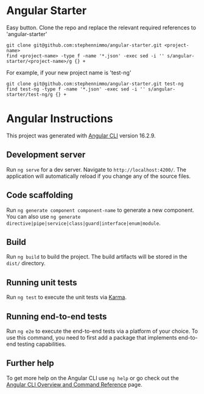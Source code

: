 # Angular Starter

Easy button. Clone the repo and replace the relevant required references to 'angular-starter'
```
git clone git@github.com:stephennimmo/angular-starter.git <project-name>
find <project-name> -type f -name '*.json' -exec sed -i '' s/angular-starter/<project-name>/g {} +
```
For example, if your new project name is 'test-ng'
```
git clone git@github.com:stephennimmo/angular-starter.git test-ng
find test-ng -type f -name '*.json' -exec sed -i '' s/angular-starter/test-ng/g {} +
```

# Angular Instructions

This project was generated with [Angular CLI](https://github.com/angular/angular-cli) version 16.2.9.

## Development server

Run `ng serve` for a dev server. Navigate to `http://localhost:4200/`. The application will automatically reload if you change any of the source files.

## Code scaffolding

Run `ng generate component component-name` to generate a new component. You can also use `ng generate directive|pipe|service|class|guard|interface|enum|module`.

## Build

Run `ng build` to build the project. The build artifacts will be stored in the `dist/` directory.

## Running unit tests

Run `ng test` to execute the unit tests via [Karma](https://karma-runner.github.io).

## Running end-to-end tests

Run `ng e2e` to execute the end-to-end tests via a platform of your choice. To use this command, you need to first add a package that implements end-to-end testing capabilities.

## Further help

To get more help on the Angular CLI use `ng help` or go check out the [Angular CLI Overview and Command Reference](https://angular.io/cli) page.
